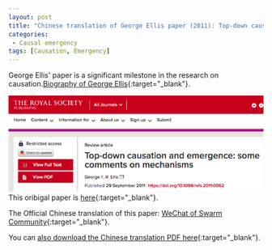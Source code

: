```yaml
---
layout: post
title: "Chinese translation of George Ellis paper (2011): Top-down causation and emergence: some comments on mechanisms"
categories:
 - Causal emergency
tags: [Causation, Emergency]
---
```

George Ellis' paper is a significant milestone in the research on causation.[Biography of George Ellis](https://en.wikipedia.org/wiki/George_F._R._Ellis){:target="_blank"}.

![Ellis paper](/assets/images/20230319_Ellis.png)
This oribigal paper is [here](https://royalsocietypublishing.org/doi/10.1098/rsfs.2011.0062#d1e828){:target="_blank"}. 

The Official Chinese translation of this paper: [WeChat of Swarm Community](https://mp.weixin.qq.com/s/uhn5Ubp5qmDHtRi0w1zFQg){:target="_blank"}. 

You can [also download the Chinese translation PDF here](https://oudeng.github.io/assets/downloads/GeorgeEllis_UpdownCausation_TR_20230319.pdf){:target="_blank"}.

